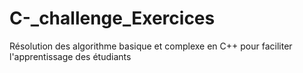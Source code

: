 # C-_challenge_Exercices
Résolution des algorithme basique et complexe en C++ pour faciliter l'apprentissage des étudiants
